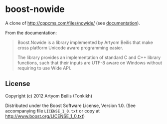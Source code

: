 boost-nowide
============

A clone of http://cppcms.com/files/nowide/ (see [documentation](http://cppcms.com/files/nowide/html/)).

From the documentation:

> Boost.Nowide is a library implemented by Artyom Beilis that make cross platform Unicode aware
> programming easier.
>
> The library provides an implementation of standard C and C++ library functions, such that their
> inputs are UTF-8 aware on Windows without requiring to use Wide API.


License
-------

Copyright (c) 2012 Artyom Beilis (Tonkikh)

Distributed under the Boost Software License, Version 1.0. (See accompanying file `LICENSE_1_0.txt`
or copy at http://www.boost.org/LICENSE_1_0.txt)
